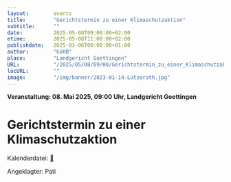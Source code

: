 ```yaml
---
layout:        events
title:         "Gerichtstermin zu einer Klimaschutzaktion"
subtitle:      ""
date:          2025-05-08T09:00:00+02:00
etime:         2025-05-08T11:00:00+02:00
publishdate:   2025-03-06T00:00:00+01:00
author:        "GöKB"
place:         "Landgericht Goettingen"
URL:           "/2025/05/08/09/00/Gerichtstermin_zu_einer_Klimaschutzaktion"
locURL:        ""
image:         "/img/banner/2023-01-14-Lützerath.jpg"
---
```


**Veranstaltung: 08. Mai 2025, 09:00 Uhr, Landgericht Goettingen**

Gerichtstermin zu einer Klimaschutzaktion
===========


Kalenderdatei: [📆](/ics/2025-05-08_09-00_gerichtstermin_zu_einer_klimaschutzaktion.ics)

Angeklagter: Pati

